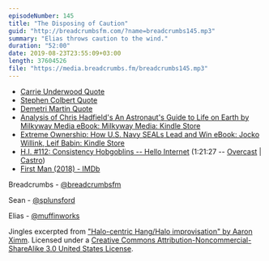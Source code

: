 ```yaml
---
episodeNumber: 145
title: "The Disposing of Caution"
guid: "http://breadcrumbsfm.com/?name=breadcrumbs145.mp3"
summary: "Elias throws caution to the wind."
duration: "52:00"
date: 2019-08-23T23:55:09+03:00
length: 37604526
file: "https://media.breadcrumbs.fm/breadcrumbs145.mp3"
---
```


- [Carrie Underwood Quote](https://quotefancy.com/quote/1451946/Carrie-Underwood-Throw-caution-to-the-wind-and-just-do-it)
- [Stephen Colbert Quote](https://quotefancy.com/quote/909104/Stephen-Colbert-Never-throw-caution-to-the-wind-It-could-whip-back-into-your-eyes-and)
- [Demetri Martin Quote](https://quotefancy.com/quote/1313822/Demetri-Martin-Whenever-I-throw-caution-to-the-wind-I-make-sure-I-m-facing-the-right-way)
- [Analysis of Chris Hadfield's An Astronaut's Guide to Life on Earth by Milkyway Media eBook: Milkyway Media: Kindle Store](http://www.amazon.com/dp/B079C88Q75/?tag=breadcrumbsfm-20)
- [Extreme Ownership: How U.S. Navy SEALs Lead and Win eBook: Jocko Willink, Leif Babin: Kindle Store](http://www.amazon.com/dp/B0739PYQSS/?tag=breadcrumbsfm-20)
- [H.I. #112: Consistency Hobgoblins -- Hello Internet](http://www.hellointernet.fm/podcast/112) (1:21:27 -- [Overcast](https://overcast.fm/+B1qy2MHGg/1:21:27) | [Castro](https://castro.fm/episode/NMiFTc#1:21:27))
- [First Man (2018) - IMDb](https://www.imdb.com/title/tt1213641/)

Breadcrumbs - [@breadcrumbsfm](https://twitter.com/breadcrumbsfm)

Sean - [@splunsford](https://twitter.com/splunsford)

Elias - [@muffinworks](https://twitter.com/muffinworks)

Jingles excerpted from ["Halo-centric Hang/Halo improvisation" by Aaron Ximm](http://freemusicarchive.org/music/aaron_ximm/handpans_and_the_hang/). Licensed under a [Creative Commons Attribution-Noncommercial-ShareAlike 3.0 United States License](http://creativecommons.org/licenses/by-nc-sa/3.0/us/).